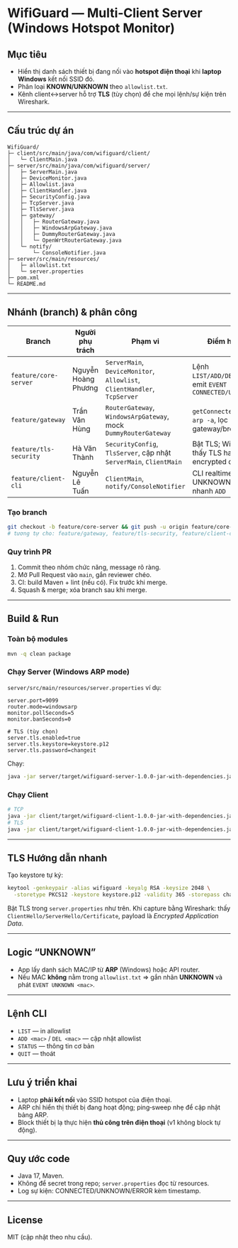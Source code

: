 # WifiGuard — Multi‑Client Server (Windows Hotspot Monitor)

## Mục tiêu

* Hiển thị danh sách thiết bị đang nối vào **hotspot điện thoại** khi **laptop Windows** kết nối SSID đó.
* Phân loại **KNOWN/UNKNOWN** theo `allowlist.txt`.
* Kênh client↔server hỗ trợ **TLS** (tùy chọn) để che mọi lệnh/sự kiện trên Wireshark.

---

## Cấu trúc dự án

```
WifiGuard/
├─ client/src/main/java/com/wifiguard/client/
│   └─ ClientMain.java
├─ server/src/main/java/com/wifiguard/server/
│   ├─ ServerMain.java
│   ├─ DeviceMonitor.java
│   ├─ Allowlist.java
│   ├─ ClientHandler.java
│   ├─ SecurityConfig.java
│   ├─ TcpServer.java
│   ├─ TlsServer.java
│   ├─ gateway/
│   │   ├─ RouterGateway.java
│   │   ├─ WindowsArpGateway.java
│   │   ├─ DummyRouterGateway.java
│   │   └─ OpenWrtRouterGateway.java
│   └─ notify/
│       └─ ConsoleNotifier.java
├─ server/src/main/resources/
│   ├─ allowlist.txt
│   └─ server.properties
├─ pom.xml
└─ README.md

```

---

## Nhánh (branch) & phân công

| Branch                 | Người phụ trách     | Phạm vi                                                                  | Điểm hoàn thành                                                 |
| ---------------------- | ------------------  | ------------------------------------------------------------------------ | --------------------------------------------------------------- |
| `feature/core-server`  | Nguyễn Hoàng Phương | `ServerMain`, `DeviceMonitor`, `Allowlist`, `ClientHandler`, `TcpServer` | Lệnh `LIST/ADD/DEL/STATUS/QUIT`; emit `EVENT CONNECTED/UNKNOWN` |
| `feature/gateway`      | Trần Văn Hùng       | `RouterGateway`, `WindowsArpGateway`, mock `DummyRouterGateway`          | `getConnectedDevices()` từ `arp -a`, lọc gateway/broadcast      |
| `feature/tls-security` | Hà Văn Thành        | `SecurityConfig`, `TlsServer`, cập nhật `ServerMain`, `ClientMain`       | Bật TLS; Wireshark chỉ thấy TLS handshake + encrypted data      |
| `feature/client-cli`   | Nguyễn Lê Tuấn      | `ClientMain`, `notify/ConsoleNotifier`                                   | CLI realtime, highlight UNKNOWN, thao tác nhanh `ADD`           |

### Tạo branch

```bash
git checkout -b feature/core-server && git push -u origin feature/core-server
# tương tự cho: feature/gateway, feature/tls-security, feature/client-cli
```

### Quy trình PR

1. Commit theo nhóm chức năng, message rõ ràng.
2. Mở Pull Request vào `main`, gắn reviewer chéo.
3. CI: build Maven + lint (nếu có). Fix trước khi merge.
4. Squash & merge; xóa branch sau khi merge.

---

## Build & Run

### Toàn bộ modules

```bash
mvn -q clean package
```

### Chạy Server (Windows ARP mode)

`server/src/main/resources/server.properties` ví dụ:

```properties
server.port=9099
router.mode=windowsarp
monitor.pollSeconds=5
monitor.banSeconds=0

# TLS (tùy chọn)
server.tls.enabled=true
server.tls.keystore=keystore.p12
server.tls.password=changeit
```

Chạy:

```bash
java -jar server/target/wifiguard-server-1.0.0-jar-with-dependencies.jar
```

### Chạy Client

```bash
# TCP
java -jar client/target/wifiguard-client-1.0.0-jar-with-dependencies.jar 127.0.0.1 9099
# TLS
java -jar client/target/wifiguard-client-1.0.0-jar-with-dependencies.jar 127.0.0.1 9099 tls
```

---

## TLS Hướng dẫn nhanh

Tạo keystore tự ký:

```bash
keytool -genkeypair -alias wifiguard -keyalg RSA -keysize 2048 \
  -storetype PKCS12 -keystore keystore.p12 -validity 365 -storepass changeit
```

Bật TLS trong `server.properties` như trên. Khi capture bằng Wireshark: thấy `ClientHello/ServerHello/Certificate`, payload là *Encrypted Application Data*.

---

## Logic “UNKNOWN”

* App lấy danh sách MAC/IP từ **ARP** (Windows) hoặc API router.
* Nếu MAC **không** nằm trong `allowlist.txt` ⇒ gắn nhãn **UNKNOWN** và phát `EVENT UNKNOWN <mac>`.

---

## Lệnh CLI

* `LIST` — in allowlist
* `ADD <mac>` / `DEL <mac>` — cập nhật allowlist
* `STATUS` — thông tin cơ bản
* `QUIT` — thoát

---

## Lưu ý triển khai

* Laptop **phải kết nối** vào SSID hotspot của điện thoại.
* ARP chỉ hiển thị thiết bị đang hoạt động; ping‑sweep nhẹ để cập nhật bảng ARP.
* Block thiết bị lạ thực hiện **thủ công trên điện thoại** (v1 không block tự động).

---

## Quy ước code

* Java 17, Maven.
* Không để secret trong repo; `server.properties` đọc từ resources.
* Log sự kiện: CONNECTED/UNKNOWN/ERROR kèm timestamp.

---

## License

MIT (cập nhật theo nhu cầu).
